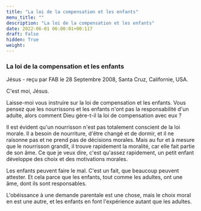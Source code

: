 ```yaml
---
title: "La loi de la compensation et les enfants"
menu_title: ""
description: "La loi de la compensation et les enfants"
date: 2022-06-01 06:00:01+00:117
draft: False
hidden: True
weight:
---
```

### La loi de la compensation et les enfants

Jésus - reçu par FAB le 28 Septembre 2008, Santa Cruz, Californie, USA.

C'est moi, Jésus.

Laisse-moi vous instruire sur la loi de compensation et les enfants. Vous pensez que les nourrissons et les enfants n'ont pas la responsabilité d'un adulte, alors comment Dieu gère-t-il la loi de compensation avec eux ?

Il est évident qu'un nourrisson n'est pas totalement conscient de la loi morale. Il a besoin de nourriture, d'être changé et de dormir, et il ne raisonne pas et ne prend pas de décisions morales.
Mais au fur et à mesure que le nourrisson grandit, il trouve rapidement la moralité, car elle fait partie de son âme. Ce que je veux dire, c'est qu'assez rapidement, un petit enfant développe des choix et des motivations morales.

Les enfants peuvent faire le mal. C'est un fait, que beaucoup peuvent attester. Et cela parce que les enfants, tout comme les adultes, ont une âme, dont ils sont responsables.

L'obéissance à une demande parentale est une chose, mais le choix moral en est une autre, et les enfants en font l'expérience autant que les adultes.